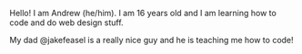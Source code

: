 Hello! I am Andrew (he/him).
I am 16 years old and I am learning how to code and do web design stuff.

My dad @jakefeasel is a really nice guy and he is teaching me how to code! 
<!---
andrewfeasel/andrewfeasel is a ✨ special ✨ repository because its `README.md` (this file) appears on your GitHub profile.
You can click the Preview link to take a look at your changes.
--->
